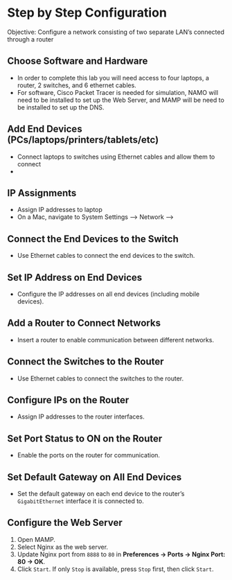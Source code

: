 <h1>Step by Step Configuration</h1>
Objective: Configure a network consisting of two separate LAN’s connected through a router

## Choose Software and Hardware
- In order to complete this lab you will need access to four laptops, a router, 2 switches, and 6 ethernet cables.
- For software, Cisco Packet Tracer is needed for simulation, NAMO will need to be installed to set up the Web Server, and MAMP will be need to be installed to set up the DNS. 

## Add End Devices (PCs/laptops/printers/tablets/etc)
 - Connect laptops to switches using Ethernet cables and allow them to connect
 - 
## IP Assignments
  - Assign IP addresses to laptop
  - On a Mac, navigate to System Settings --> Network --> 

## Connect the End Devices to the Switch
- Use Ethernet cables to connect the end devices to the switch.

## Set IP Address on End Devices
- Configure the IP addresses on all end devices (including mobile devices).

## Add a Router to Connect Networks
- Insert a router to enable communication between different networks.

## Connect the Switches to the Router
- Use Ethernet cables to connect the switches to the router.

## Configure IPs on the Router
- Assign IP addresses to the router interfaces.

## Set Port Status to ON on the Router
- Enable the ports on the router for communication.

## Set Default Gateway on All End Devices
- Set the default gateway on each end device to the router’s `GigabitEthernet` interface it is connected to.

## Configure the Web Server
1. Open MAMP.
2. Select Nginx as the web server.
3. Update Nginx port from `8888` to `80` in **Preferences -> Ports -> Nginx Port: 80 -> OK**.
4. Click `Start`. If only `Stop` is available, press `Stop` first, then click `Start`.
